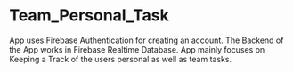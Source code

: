 # Team_Personal_Task
App uses Firebase Authentication for creating an account.
The Backend of the App works in Firebase Realtime Database.
App mainly focuses on Keeping a Track of the users personal as well as team tasks.

